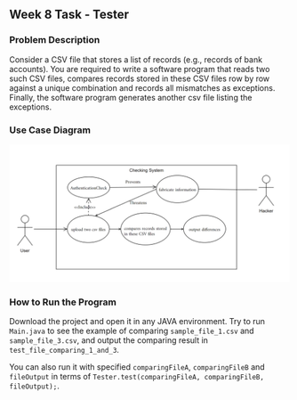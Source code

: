 ## Week 8 Task - Tester

### Problem Description

Consider a CSV file that stores a list of records (e.g., records of bank accounts). You are required to write a software program that reads two such CSV files, compares records stored in these CSV files row by row against a unique combination and records all mismatches as exceptions. Finally, the software program generates another csv file listing the exceptions.

### Use Case Diagram

![use_case_diagram](Week_8\use_case_diagram.png)

### How to Run the Program

Download the project and open it in any JAVA environment. Try to run `Main.java` to see the example of comparing `sample_file_1.csv` and `sample_file_3.csv`, and output the comparing result in `test_file_comparing_1_and_3`.

You can also run it with specified `comparingFileA`, `comparingFileB` and `fileOutput` in terms of `Tester.test(comparingFileA, comparingFileB, fileOutput);`.


